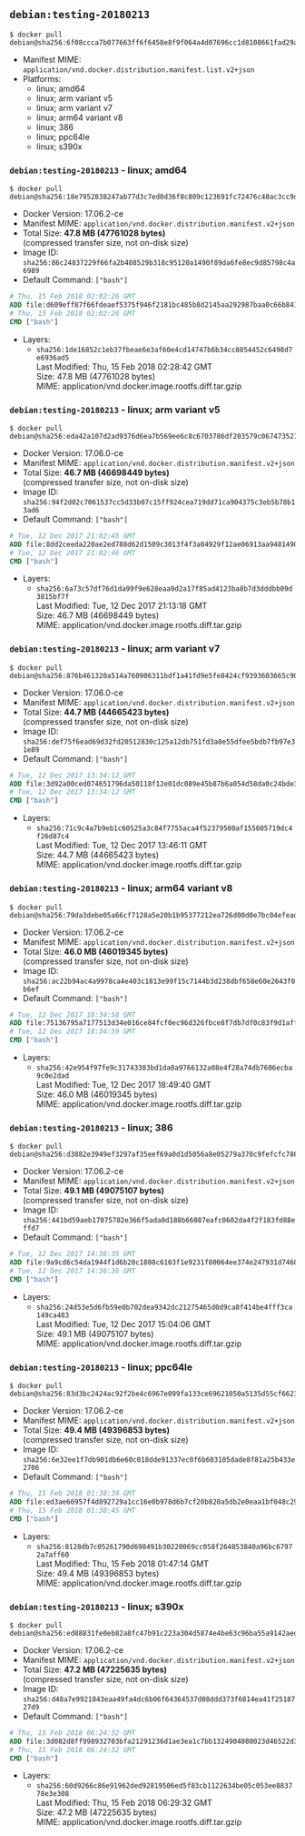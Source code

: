 ## `debian:testing-20180213`

```console
$ docker pull debian@sha256:6f08ccca7b077663ff6f6458e8f9f064a4d07696cc1d8108661fad29a76f8343
```

-	Manifest MIME: `application/vnd.docker.distribution.manifest.list.v2+json`
-	Platforms:
	-	linux; amd64
	-	linux; arm variant v5
	-	linux; arm variant v7
	-	linux; arm64 variant v8
	-	linux; 386
	-	linux; ppc64le
	-	linux; s390x

### `debian:testing-20180213` - linux; amd64

```console
$ docker pull debian@sha256:18e7952838247ab77d3c7ed0d36f8c809c123691fc72476c48ac3cc9d831cecb
```

-	Docker Version: 17.06.2-ce
-	Manifest MIME: `application/vnd.docker.distribution.manifest.v2+json`
-	Total Size: **47.8 MB (47761028 bytes)**  
	(compressed transfer size, not on-disk size)
-	Image ID: `sha256:86c24837229f66fa2b488529b318c95120a1490f89da6fe8ec9d85798c4a6989`
-	Default Command: `["bash"]`

```dockerfile
# Thu, 15 Feb 2018 02:02:26 GMT
ADD file:d609eff87f66fdeaef5375f946f2181bc485b8d2145aa292987baa0c66b841c5 in / 
# Thu, 15 Feb 2018 02:02:26 GMT
CMD ["bash"]
```

-	Layers:
	-	`sha256:1de16852c1eb37fbeae6e3af60e4cd14747b6b34cc8054452c6498d7e6936ad5`  
		Last Modified: Thu, 15 Feb 2018 02:28:42 GMT  
		Size: 47.8 MB (47761028 bytes)  
		MIME: application/vnd.docker.image.rootfs.diff.tar.gzip

### `debian:testing-20180213` - linux; arm variant v5

```console
$ docker pull debian@sha256:eda42a107d2ad9376d6ea7b569ee6c8c6703786df203579c0674735271408893
```

-	Docker Version: 17.06.0-ce
-	Manifest MIME: `application/vnd.docker.distribution.manifest.v2+json`
-	Total Size: **46.7 MB (46698449 bytes)**  
	(compressed transfer size, not on-disk size)
-	Image ID: `sha256:94f2d02c7061537cc5d33b07c15ff924cea719dd71ca904375c3eb5b78b13ad6`
-	Default Command: `["bash"]`

```dockerfile
# Tue, 12 Dec 2017 21:02:45 GMT
ADD file:8dd2ceeda220ae2ed788d62d1509c3013f4f3a04929f12ae06913aa94814903c in / 
# Tue, 12 Dec 2017 21:02:46 GMT
CMD ["bash"]
```

-	Layers:
	-	`sha256:6a73c57df76d1da99f9e628eaa9d2a17f85ad4123ba8b7d3dddbb09d3815bf7f`  
		Last Modified: Tue, 12 Dec 2017 21:13:18 GMT  
		Size: 46.7 MB (46698449 bytes)  
		MIME: application/vnd.docker.image.rootfs.diff.tar.gzip

### `debian:testing-20180213` - linux; arm variant v7

```console
$ docker pull debian@sha256:876b461320a514a760906311bdf1a41fd9e5fe8424cf9393603665c904dc1030
```

-	Docker Version: 17.06.0-ce
-	Manifest MIME: `application/vnd.docker.distribution.manifest.v2+json`
-	Total Size: **44.7 MB (44665423 bytes)**  
	(compressed transfer size, not on-disk size)
-	Image ID: `sha256:def75f6ead69d32fd20512830c125a12db751fd3a0e55dfee5bdb7fb97e31e89`
-	Default Command: `["bash"]`

```dockerfile
# Tue, 12 Dec 2017 13:34:12 GMT
ADD file:3d92a00ced074651796da50118f12e01dc089e45b87b6a054d58da0c24bde390 in / 
# Tue, 12 Dec 2017 13:34:12 GMT
CMD ["bash"]
```

-	Layers:
	-	`sha256:71c9c4a7b9eb1c60525a3c84f7755aca4f52379500af155605719dc4f26d87c4`  
		Last Modified: Tue, 12 Dec 2017 13:46:11 GMT  
		Size: 44.7 MB (44665423 bytes)  
		MIME: application/vnd.docker.image.rootfs.diff.tar.gzip

### `debian:testing-20180213` - linux; arm64 variant v8

```console
$ docker pull debian@sha256:79da3debe05a66cf7128a5e20b1b95377212ea726d00d0e7bc04efeada9ada8d
```

-	Docker Version: 17.06.2-ce
-	Manifest MIME: `application/vnd.docker.distribution.manifest.v2+json`
-	Total Size: **46.0 MB (46019345 bytes)**  
	(compressed transfer size, not on-disk size)
-	Image ID: `sha256:ac22b94ac4a9978ca4e403c1813e99f15c7144b3d238dbf658e60e2643f0b6ef`
-	Default Command: `["bash"]`

```dockerfile
# Tue, 12 Dec 2017 18:34:58 GMT
ADD file:75136795a7177513d34e016ce84fcf0ec96d326fbce8f7db7df0c83f9d1affa2 in / 
# Tue, 12 Dec 2017 18:34:59 GMT
CMD ["bash"]
```

-	Layers:
	-	`sha256:42e954f97fe9c31743383bd1da0a9766132a08e4f28a74db7606ecba9c0e2dad`  
		Last Modified: Tue, 12 Dec 2017 18:49:40 GMT  
		Size: 46.0 MB (46019345 bytes)  
		MIME: application/vnd.docker.image.rootfs.diff.tar.gzip

### `debian:testing-20180213` - linux; 386

```console
$ docker pull debian@sha256:d3882e3949ef3297af35eef69a0d1d5056a8e05279a370c9fefcfc786a608e17
```

-	Docker Version: 17.06.2-ce
-	Manifest MIME: `application/vnd.docker.distribution.manifest.v2+json`
-	Total Size: **49.1 MB (49075107 bytes)**  
	(compressed transfer size, not on-disk size)
-	Image ID: `sha256:441bd59aeb17075782e366f5ada0d188b66087eafc0602da4f2f183fd88effd7`
-	Default Command: `["bash"]`

```dockerfile
# Tue, 12 Dec 2017 14:36:35 GMT
ADD file:9a9cd6c54da1944f1d6b20c1808c6103f1e9231f80064ee374e247931d746847 in / 
# Tue, 12 Dec 2017 14:36:36 GMT
CMD ["bash"]
```

-	Layers:
	-	`sha256:24d53e5d6fb59e0b702dea9342dc21275465d0d9ca8f414be4fff3ca149ca483`  
		Last Modified: Tue, 12 Dec 2017 15:04:06 GMT  
		Size: 49.1 MB (49075107 bytes)  
		MIME: application/vnd.docker.image.rootfs.diff.tar.gzip

### `debian:testing-20180213` - linux; ppc64le

```console
$ docker pull debian@sha256:83d3bc2424ac92f2be4c6967e099fa133ce69621050a5135d55cf6623cf06295
```

-	Docker Version: 17.06.2-ce
-	Manifest MIME: `application/vnd.docker.distribution.manifest.v2+json`
-	Total Size: **49.4 MB (49396853 bytes)**  
	(compressed transfer size, not on-disk size)
-	Image ID: `sha256:6e32ee1f7db901db6e60c018dde91337ec0f6b603105dade8f81a25b433e2706`
-	Default Command: `["bash"]`

```dockerfile
# Thu, 15 Feb 2018 01:38:39 GMT
ADD file:ed3ae66957f4d892729a1cc16e0b978d6b7cf20b820a5db2e0eaa1bf048c2939 in / 
# Thu, 15 Feb 2018 01:38:45 GMT
CMD ["bash"]
```

-	Layers:
	-	`sha256:8128db7c05261790d698491b30220069cc058f264853840a96bc67972a7aff60`  
		Last Modified: Thu, 15 Feb 2018 01:47:14 GMT  
		Size: 49.4 MB (49396853 bytes)  
		MIME: application/vnd.docker.image.rootfs.diff.tar.gzip

### `debian:testing-20180213` - linux; s390x

```console
$ docker pull debian@sha256:ed88831fe0eb82a8fc47b91c223a304d5874e4be63c96ba55a9142aedef8f883
```

-	Docker Version: 17.06.2-ce
-	Manifest MIME: `application/vnd.docker.distribution.manifest.v2+json`
-	Total Size: **47.2 MB (47225635 bytes)**  
	(compressed transfer size, not on-disk size)
-	Image ID: `sha256:d48a7e9921843eaa49fa4dc6b06f64364537d08ddd373f6814ea41f2518727d9`
-	Default Command: `["bash"]`

```dockerfile
# Thu, 15 Feb 2018 06:24:32 GMT
ADD file:3d082d8ff998932703bfa21291236d1ae3ea1c7bb1324904080023d46522d3c7 in / 
# Thu, 15 Feb 2018 06:24:32 GMT
CMD ["bash"]
```

-	Layers:
	-	`sha256:60d9266c86e91962ded92819506ed5f83cb1122634be05c053ee883778e3e308`  
		Last Modified: Thu, 15 Feb 2018 06:29:32 GMT  
		Size: 47.2 MB (47225635 bytes)  
		MIME: application/vnd.docker.image.rootfs.diff.tar.gzip
